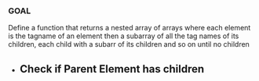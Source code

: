 ### GOAL

Define a function that returns a nested array of arrays where each element is the tagname 
of an element then a subarray of all the tag names of its children, each child with a subarr of its children and so on
until no children

- Check if Parent Element has children
  - 